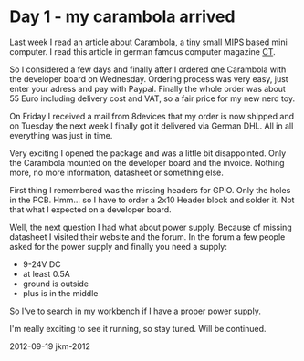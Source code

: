 # Day 1 - my carambola arrived
Last week I read an article about [Carambola](http://www.8devices.com/product/3/carambola "Carambola"), a tiny small [MIPS](http://en.wikipedia.org/wiki/MIPS_architecture "MIPS on Wikipedia") based mini computer. I read this article in german famous computer magazine [CT](http://www.heise.de/ct/inhalt/2012/20/80/ "Link to article").

So I considered a few days and finally after I ordered one Carambola with the developer board on Wednesday. Ordering process was very easy, just enter your adress and pay with Paypal. Finally the whole order was about 55 Euro including delivery cost and VAT, so a fair price for my new nerd toy. 

On Friday I received a mail from 8devices that my order is now shipped and on Tuesday the next week I finally got it delivered via German DHL. All in all everything was just in time.

Very exciting I opened the package and was a little bit disappointed. Only the Carambola mounted on the developer board and the invoice. Nothing more, no more information, datasheet or something else. 

First thing I remembered was the missing headers for GPIO. Only the holes in the PCB. Hmm... so I have to order a 2x10 Header block and solder it. Not that what I expected on a developer board. 

Well, the next question I had what about power supply. Because of missing datasheet I visited their website and the forum. In the forum a few people asked for the power supply and finally you need a supply:
+ 9-24V DC
+ at least 0.5A
+ ground is outside
+ plus is in the middle

So I've to search in my workbench if I have a proper power supply. 

I'm really exciting to see it running, so stay tuned. Will be continued.

2012-09-19 jkm-2012

